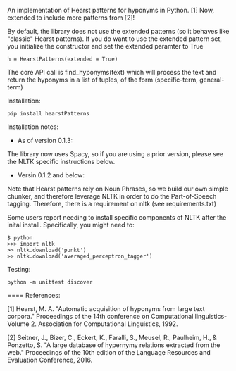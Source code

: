 An implementation of Hearst patterns for hyponyms in Python. [1] Now, extended to include more patterns from [2]!

By default, the library does not use the extended patterns (so it behaves like "classic" Hearst patterns). If you do want to use the extended pattern set, you initialize the constructor and set the extended paramter to True

```
h = HearstPatterns(extended = True)
```

The core API call is find_hyponyms(text) which will process the text and return the hyponyms in a list of tuples,
of the form (specific-term, general-term)

Installation:

```
pip install hearstPatterns
```

Installation notes:

* As of version 0.1.3:

The library now uses Spacy, so if you are using a prior version, please see the NLTK specific instructions below.

* Versin 0.1.2 and below:

Note that Hearst patterns rely on Noun Phrases, so we build our own simple chunker, and therefore leverage NLTK in order
to do the Part-of-Speech tagging. Therefore, there is a requirement on nltk (see requirements.txt)

Some users report needing to install specific components of NLTK after the inital install. Specifically, you might need to:

```
$ python
>>> import nltk
>> nltk.download('punkt')
>> nltk.download('averaged_perceptron_tagger')
```

Testing:

```
python -m unittest discover
```

====
References:

[1] Hearst, M. A. "Automatic acquisition of hyponyms from large text corpora." Proceedings of the 14th conference on Computational linguistics-Volume 2. Association for Computational Linguistics, 1992.

[2] Seitner, J., Bizer, C., Eckert, K., Faralli, S., Meusel, R., Paulheim, H., & Ponzetto, S. "A large database of hypernymy relations extracted from the web." Proceedings of the 10th edition of the Language Resources and Evaluation Conference, 2016.
